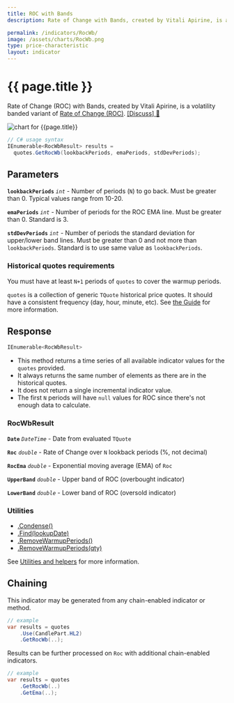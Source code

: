 ```yaml
---
title: ROC with Bands
description: Rate of Change with Bands, created by Vitali Apirine, is a volatility banded variant of the basic Rate of Change (ROC) indicator.

permalink: /indicators/RocWb/
image: /assets/charts/RocWb.png
type: price-characteristic
layout: indicator
---
```


# {{ page.title }}

Rate of Change (ROC) with Bands, created by Vitali Apirine, is a volatility banded variant of [Rate of Change (ROC)]({{site.baseurl}}/indicators/Roc/#content).
[[Discuss] &#128172;]({{site.github.repository_url}}/discussions/242 "Community discussion about this indicator")

![chart for {{page.title}}]({{site.baseurl}}{{page.image}})

```csharp
// C# usage syntax
IEnumerable<RocWbResult> results =
  quotes.GetRocWb(lookbackPeriods, emaPeriods, stdDevPeriods);
```

## Parameters

**`lookbackPeriods`** _`int`_ - Number of periods (`N`) to go back.  Must be greater than 0.  Typical values range from 10-20.

**`emaPeriods`** _`int`_ - Number of periods for the ROC EMA line.  Must be greater than 0.  Standard is 3.

**`stdDevPeriods`** _`int`_ - Number of periods the standard deviation for upper/lower band lines.  Must be greater than 0 and not more than `lookbackPeriods`.  Standard is to use same value as `lookbackPeriods`.

### Historical quotes requirements

You must have at least `N+1` periods of `quotes` to cover the warmup periods.

`quotes` is a collection of generic `TQuote` historical price quotes.  It should have a consistent frequency (day, hour, minute, etc).  See [the Guide]({{site.baseurl}}/guide/#historical-quotes) for more information.

## Response

```csharp
IEnumerable<RocWbResult>
```

- This method returns a time series of all available indicator values for the `quotes` provided.
- It always returns the same number of elements as there are in the historical quotes.
- It does not return a single incremental indicator value.
- The first `N` periods will have `null` values for ROC since there's not enough data to calculate.

### RocWbResult

**`Date`** _`DateTime`_ - Date from evaluated `TQuote`

**`Roc`** _`double`_ - Rate of Change over `N` lookback periods (%, not decimal)

**`RocEma`** _`double`_ - Exponential moving average (EMA) of `Roc`

**`UpperBand`** _`double`_ - Upper band of ROC (overbought indicator)

**`LowerBand`** _`double`_ - Lower band of ROC (oversold indicator)

### Utilities

- [.Condense()]({{site.baseurl}}/utilities#condense)
- [.Find(lookupDate)]({{site.baseurl}}/utilities#find-indicator-result-by-date)
- [.RemoveWarmupPeriods()]({{site.baseurl}}/utilities#remove-warmup-periods)
- [.RemoveWarmupPeriods(qty)]({{site.baseurl}}/utilities#remove-warmup-periods)

See [Utilities and helpers]({{site.baseurl}}/utilities#utilities-for-indicator-results) for more information.

## Chaining

This indicator may be generated from any chain-enabled indicator or method.

```csharp
// example
var results = quotes
    .Use(CandlePart.HL2)
    .GetRocWb(..);
```

Results can be further processed on `Roc` with additional chain-enabled indicators.

```csharp
// example
var results = quotes
    .GetRocWb(..)
    .GetEma(..);
```
